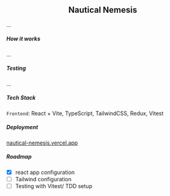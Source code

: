 <h2 align="center"> Nautical Nemesis </h1>

...

<!-- ![progress](./docs/current-progress1.jpg) -->

##### How it works

...

##### Testing

...

##### Tech Stack 

`Frontend`: React + Vite, TypeScript, TailwindCSS, Redux, Vitest

##### Deployment
 
[nautical-nemesis.vercel.app](https://nautical-nemesis.vercel.app/)

##### Roadmap

- [x] react app configuration
- [ ] Tailwind configuration
- [ ] Testing with Vitest/ TDD setup
